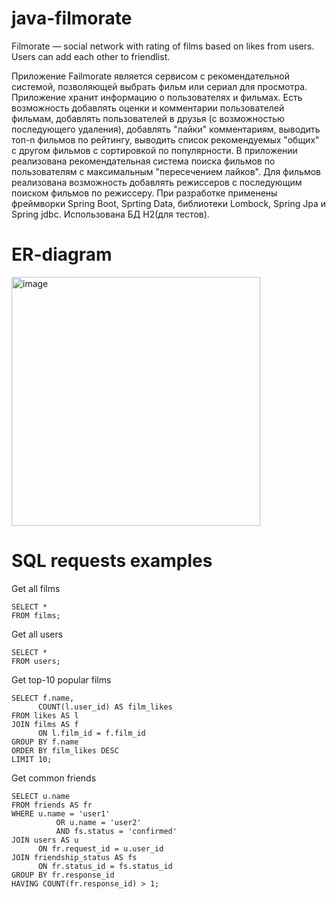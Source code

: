 # java-filmorate
Filmorate — social network with rating of films based on likes from users. 
Users can add each other to friendlist.

Приложение Failmorate является сервисом с рекомендательной системой, позволяющей выбрать фильм или сериал для просмотра. Приложение хранит информацию о пользователях и фильмах. Есть возможность добавлять оценки и комментарии пользователей фильмам, добавлять пользователей в друзья (с возможностью последующего удаления), добавлять "лайки" комментариям, выводить топ-n фильмов по рейтингу, выводить список рекомендуемых "общих" с другом фильмов с сортировкой по популярности. В приложении реализована рекомендательная система поиска фильмов по пользователям с максимальным "пересечением лайков". Для фильмов реализована возможность добавлять режиссеров с последующим поиском фильмов по режиссеру.
При разработке применены фреймворки Spring Boot, Sprting Data, библиотеки Lombock, Spring Jpa и Spring jdbc. Использована БД H2(для тестов).

# ER-diagram 
<img width="398" alt="image" src="https://user-images.githubusercontent.com/100466117/200110756-a59e822a-7cc3-42e0-b873-e9886ced88bd.png">

# SQL requests examples

Get all films
```
SELECT *
FROM films;
```

Get all users
```
SELECT *
FROM users;
```

Get top-10 popular films
```
SELECT f.name,  
      COUNT(l.user_id) AS film_likes
FROM likes AS l
JOIN films AS f
      ON l.film_id = f.film_id 
GROUP BY f.name
ORDER BY film_likes DESC 
LIMIT 10;
```

Get common friends
```
SELECT u.name
FROM friends AS fr
WHERE u.name = 'user1'
	      OR u.name = 'user2'
	      AND fs.status = 'confirmed'
JOIN users AS u
      ON fr.request_id = u.user_id
JOIN friendship_status AS fs
      ON fr.status_id = fs.status_id
GROUP BY fr.response_id
HAVING COUNT(fr.response_id) > 1;
```

